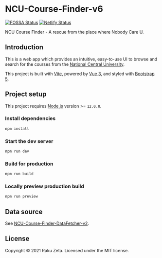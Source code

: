 # NCU-Course-Finder-v6

[![FOSSA Status](https://app.fossa.com/api/projects/git%2Bgithub.com%2Fzetaraku%2FNCU-Course-Finder-v6.svg?type=shield)](https://app.fossa.com/projects/git%2Bgithub.com%2Fzetaraku%2FNCU-Course-Finder-v6?ref=badge_shield)
[![Netlify Status](https://api.netlify.com/api/v1/badges/94c83909-ae86-4224-97d6-ad7be2342d19/deploy-status)](https://app.netlify.com/sites/ncucf-v6/deploys)

NCU Course Finder - A rescue from the place where Nobody Care U.

## Introduction

This is a web app which provides an intuitive, easy-to-use UI to browse and search for the courses from the [National Central University](https://www.ncu.edu.tw/).

This project is built with [Vite](https://vitejs.dev/), powered by [Vue 3](https://v3.vuejs.org/), and styled with [Bootstrap 5](https://getbootstrap.com/).

## Project setup

This project requires [Node.js](https://nodejs.org/) version >= `12.0.0`.

### Install dependencies

```sh
npm install
```

### Start the dev server

```sh
npm run dev
```

### Build for production

```sh
npm run build
```

### Locally preview production build

```sh
npm run preview
```

## Data source

See [NCU-Course-Finder-DataFetcher-v2](https://github.com/zetaraku/NCU-Course-Finder-DataFetcher-v2).

## License

Copyright © 2021 Raku Zeta. Licensed under the MIT license.
